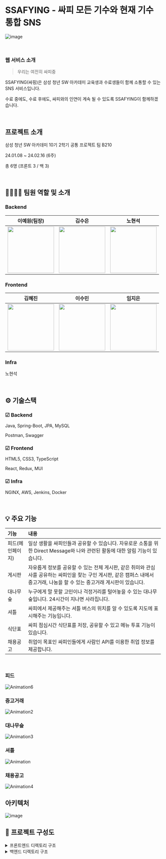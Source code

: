 # SSAFYING - 싸피 모든 기수와 현재 기수 통합 SNS

![image](/uploads/8387339f724d8da0e1f6e231754bb2dc/image.png)

<br />

### 웹 서비스 소개


> 우리는 여전히 싸피중
> 

SSAFYING(싸핑)은 삼성 청년 SW 아카데미 교육생과 수료생들이 함께 소통할 수 있는 SNS 서비스입니다. 

수료 중에도, 수료 후에도, 싸피와의 인연이 계속 될 수 있도록 SSAFYING이 함께하겠습니다.

<br />

## 프로젝트 소개

삼성 청년 SW 아카데미 10기 2학기 공통 프로젝트 팀 B210 

24.01.08 ~ 24.02.16 (6주)

총 6명 (프론트 3 / 백 3)

<br />

## 👨‍👩‍👧‍👦 팀원 역할 및 소개


### Backend

|이예원(팀장)|김수은|노현석|
|:-:|:-:|:-:|
|<img src="/uploads/e9adcadb9d1e58c8392bd135159b9d3e/71091FF3-C654-4C9E-AC3B-F7482B731884.jpg" width="150px" />|<img src="/uploads/0d9a8216aa4b1ad62fb703a32b35e95e/29F89686-CFDE-4CE6-A131-2EF407EA1DC6.jpg" width="150px" />|<img src="/uploads/682aa2a8705de19faa08c47d07234098/FDAC6E38-4CE8-48FE-AEB6-63E892F7D1FF-9625-000005567C07EEAE.jpg" width="150px" />|

### Frontend

|김혜진|이수민|임지은|
|:-:|:-:|:-:|
|<img src="/uploads/25672dfad4508c25b8f463a2079a429d/EABE8D55-A235-4B47-9D9D-724120841A90.jpg" width="150px" />|<img src="/uploads/ae86a7b9b165f2f43db0c902971fb188/0FF09694-B124-4E19-AA31-9DB4CD789304.jpg" width="150px" />|<img src="/uploads/afbc73618f2c69c2920c209a1ef2ad45/4B9B39BA-773C-4201-A7BF-D50618001DC6.jpg" width="150px" />|

### Infra

노현석

<br />

## ⚙ 기술스택


### ☑ Backend

Java, Spring-Boot, JPA, MySQL

Postman, Swagger

### ☑ Frontend

HTML5, CSS3, TypeScript

React, Redux, MUI

### ☑ Infra

NGINX, AWS, Jenkins, Docker

<br />

## 💡 주요 기능

| 기능                      | 내용                                                                                                                                |
| :------------------------ | :---------------------------------------------------------------------------------------------------------------------------------- |
| 피드(메인페이지)                   | 일상 생활을 싸피인들과 공유할 수 있습니다. 자유로운 소통을 위한 Direct Message와 나와 관련된 활동에 대한 알림 기능이 있습니다. |
| 게시판               | 자유롭게 정보를 공유할 수 있는 전체 게시판, 같은 취미와 관심사를 공유하는 싸피인을 찾는 구인 게시판, 같은 캠퍼스 내에서 중고거래, 나눔을 할 수 있는 중고거래 게시판이 있습니다.            |
| 대나무숲 | 누구에게 말 못할 고민이나 걱정거리를 털어놓을 수 있는 대나무 숲입니다. 24시간이 지나면 사라집니다.                  |
| 셔틀   | 싸피에서 제공해주는 셔틀 버스의 위치를 알 수 있도록 지도에 표시해주는 기능입니다.              |
| 식단표            | 싸피 점심시간 식단표를 저장, 공유할 수 있고 메뉴 투표 기능이 있습니다.                                           |
| 채용공고            | 취업이 목표인 싸피인들에게 사람인 API를 이용한 취업 정보를 제공합니다.
<br />

### 피드
![Animation6](/uploads/1de51493b8c76fb452d08dea191fe8f3/Animation6.gif)

### 중고거래
![Animation2](/uploads/b4daf7f56563e3484daafad5cc5ebd30/Animation2.gif)

### 대나무숲
![Animation3](/uploads/939af65cb5e0d05b3d6fb207345465f3/Animation3.gif)

### 셔틀
![Animation](/uploads/072a11244b03e9845867fb78814a4e0f/Animation.gif)

### 채용공고
![Animation4](/uploads/79da2c2e881ad294bcfd9efa0a2ed6a3/Animation4.gif)

## 아키텍처
![image](/uploads/fb2a899a29b42ef05ebe9a7322dfa549/image.png)

## 📂 프로젝트 구성도

<details>
  <summary>
  프론트엔드 디렉토리 구조
  </summary>

    📦public
    ┣ 📜favicon.ico
    ┣ 📜index.css
    ┣ 📜index.html
    ┣ 📜manifest.json
    ┗ 📜robots.txt
    📦src
    ┣ 📂apis
    ┃ ┣ 📂api
    ┃ ┃ ┣ 📂recruitment
    ┃ ┃ ┃ ┗ 📜saramin.ts
    ┃ ┃ ┣ 📂shuttle
    ┃ ┃ ┃ ┗ 📜tmap.ts
    ┃ ┃ ┣ 📜Alarm.ts
    ┃ ┃ ┣ 📜Auth.ts
    ┃ ┃ ┣ 📜Board.ts
    ┃ ┃ ┣ 📜Bus.ts
    ┃ ┃ ┣ 📜Chat.ts
    ┃ ┃ ┣ 📜Crew.ts
    ┃ ┃ ┣ 📜Feed.ts
    ┃ ┃ ┣ 📜Follow.ts
    ┃ ┃ ┣ 📜Forest.ts
    ┃ ┃ ┣ 📜Market.ts
    ┃ ┃ ┣ 📜Meal.ts
    ┃ ┃ ┣ 📜Profile.ts
    ┃ ┃ ┣ 📜Recommend.ts
    ┃ ┃ ┣ 📜Recruit.ts
    ┃ ┃ ┗ 📜User.ts
    ┃ ┣ 📂constants
    ┃ ┃ ┣ 📜api.ts
    ┃ ┃ ┣ 📜index.ts
    ┃ ┃ ┗ 📜token.ts
    ┃ ┣ 📂utils
    ┃ ┃ ┣ 📜axios.ts
    ┃ ┃ ┗ 📜saramin.ts
    ┃ ┗ 📜firebase.ts
    ┣ 📂assets
    ┃ ┗ 📂img
    ┃ ┃ ┣ 📂Btn
    ┃ ┃ ┣ 📂imgBtn
    ┃ ┃ ┣ 📂logoImg
    ┃ ┃ ┣ 📂MenuIcon
    ┃ ┃ ┣ 📂ProfileIcons
    ┃ ┃ ┣ 📂socialLoginIcons
    ┃ ┃ ┣ 📂TabBar
    ┃ ┃ ┣ 📂testImg
    ┃ ┃ ┣ 📂userIcons
    ┃ ┃ ┣ 📂userLoginIcons
    ┣ 📂components
    ┃ ┣ 📂All
    ┃ ┃ ┣ 📂Board
    ┃ ┃ ┃ ┣ 📂BoardCreate
    ┃ ┃ ┃ ┃ ┣ 📜CheckAnonymous.tsx
    ┃ ┃ ┃ ┃ ┣ 📜CreateContent.tsx
    ┃ ┃ ┃ ┃ ┣ 📜CreateTitle.tsx
    ┃ ┃ ┃ ┃ ┗ 📜SelectCategory.tsx
    ┃ ┃ ┃ ┣ 📂BoardList
    ┃ ┃ ┃ ┃ ┣ 📜BoardCardList.tsx
    ┃ ┃ ┃ ┃ ┣ 📜BoardCardListItem.tsx
    ┃ ┃ ┃ ┃ ┣ 📜BoardCommentItem.tsx
    ┃ ┃ ┃ ┃ ┣ 📜BoardCommentList.tsx
    ┃ ┃ ┃ ┃ ┣ 📜BoardCreateModal.tsx
    ┃ ┃ ┃ ┃ ┣ 📜BoardMoreModal.tsx
    ┃ ┃ ┃ ┃ ┣ 📜BoardRecommentItem.tsx
    ┃ ┃ ┃ ┃ ┣ 📜BoardRecommentList.tsx
    ┃ ┃ ┃ ┃ ┣ 📜BoardSortTab.tsx
    ┃ ┃ ┃ ┃ ┣ 📜BoardUpdateModal.tsx
    ┃ ┃ ┃ ┃ ┗ 📜SearchBarOnly.tsx
    ┃ ┃ ┃ ┣ 📂BoardMenu
    ┃ ┃ ┃ ┃ ┣ 📜MenuBar.tsx
    ┃ ┃ ┃ ┃ ┗ 📜MenuHeader.tsx
    ┃ ┃ ┃ ┗ 📜BoardBtn.tsx
    ┃ ┃ ┣ 📂Crew
    ┃ ┃ ┃ ┣ 📂CrewList
    ┃ ┃ ┃ ┃ ┣ 📜CrewCardList.tsx
    ┃ ┃ ┃ ┃ ┣ 📜CrewCardListItem.tsx
    ┃ ┃ ┃ ┃ ┣ 📜CrewCommentItem.tsx
    ┃ ┃ ┃ ┃ ┣ 📜CrewCommentList.tsx
    ┃ ┃ ┃ ┃ ┣ 📜CrewCreateModal.tsx
    ┃ ┃ ┃ ┃ ┣ 📜CrewMoreModal.tsx
    ┃ ┃ ┃ ┃ ┣ 📜CrewRecommentItem.tsx
    ┃ ┃ ┃ ┃ ┣ 📜CrewRecommentList.tsx
    ┃ ┃ ┃ ┃ ┣ 📜CrewSortTab.tsx
    ┃ ┃ ┃ ┃ ┗ 📜SearchBar.tsx
    ┃ ┃ ┃ ┗ 📜ToggleBtn.tsx
    ┃ ┃ ┗ 📂Recruitment
    ┃ ┃ ┃ ┣ 📜FlipCard.tsx
    ┃ ┃ ┃ ┣ 📜FlipCardList.tsx
    ┃ ┃ ┃ ┣ 📜RecruitmentSaramin.tsx
    ┃ ┃ ┃ ┗ 📜RecruitSortTab.tsx
    ┃ ┣ 📂BambooForest
    ┃ ┃ ┣ 📂comment
    ┃ ┃ ┃ ┣ 📜BambooComment.tsx
    ┃ ┃ ┃ ┣ 📜BambooCommentItem.tsx
    ┃ ┃ ┃ ┗ 📜BambooCommentList.tsx
    ┃ ┃ ┣ 📜BambooForestBack.tsx
    ┃ ┃ ┣ 📜BambooForestContent.tsx
    ┃ ┃ ┣ 📜BambooForestInfo.tsx
    ┃ ┃ ┣ 📜BambooForestList.tsx
    ┃ ┃ ┣ 📜BambooForestListItem.tsx
    ┃ ┃ ┣ 📜BambooMoreModal.tsx
    ┃ ┃ ┗ 📜BambooWriteModal.tsx
    ┃ ┣ 📂Common
    ┃ ┃ ┣ 📜BackBtn.tsx
    ┃ ┃ ┣ 📜BackBtnHeader.tsx
    ┃ ┃ ┣ 📜BottomNavBar.tsx
    ┃ ┃ ┣ 📜CenterHeader.tsx
    ┃ ┃ ┣ 📜ExitBtn.tsx
    ┃ ┃ ┣ 📜Footer.tsx
    ┃ ┃ ┣ 📜Modal.tsx
    ┃ ┃ ┣ 📜PlusBtn.tsx
    ┃ ┃ ┗ 📜SubmitBtn.tsx
    ┃ ┣ 📂DirectMessage
    ┃ ┃ ┣ 📜Chat.tsx
    ┃ ┃ ┣ 📜ChatHeaderProfile.tsx
    ┃ ┃ ┣ 📜ChattingRoomListItem.tsx
    ┃ ┃ ┣ 📜SpeechBubble.tsx
    ┃ ┃ ┗ 📜util.ts
    ┃ ┣ 📂Feed
    ┃ ┃ ┣ 📂Alarm
    ┃ ┃ ┃ ┣ 📜AlarmItem.tsx
    ┃ ┃ ┃ ┣ 📜AlarmItemList.tsx
    ┃ ┃ ┃ ┗ 📜Notification.tsx
    ┃ ┃ ┣ 📂Comment
    ┃ ┃ ┃ ┣ 📜CommentInput.tsx
    ┃ ┃ ┃ ┣ 📜CommentItem.tsx
    ┃ ┃ ┃ ┣ 📜CommentList.tsx
    ┃ ┃ ┃ ┣ 📜CommentModal.tsx
    ┃ ┃ ┃ ┣ 📜RecommentItem.tsx
    ┃ ┃ ┃ ┗ 📜RecommentList.tsx
    ┃ ┃ ┣ 📂FeedCreate
    ┃ ┃ ┃ ┣ 📜FeedContentInput.tsx
    ┃ ┃ ┃ ┣ 📜ImgCropper.tsx
    ┃ ┃ ┃ ┣ 📜ImgEdit.tsx
    ┃ ┃ ┃ ┣ 📜ImgUploader.tsx
    ┃ ┃ ┃ ┣ 📜SelectHashtag.tsx
    ┃ ┃ ┃ ┗ 📜TextArea.tsx
    ┃ ┃ ┣ 📂FeedDetail
    ┃ ┃ ┃ ┗ 📜FeedDetailContent.tsx
    ┃ ┃ ┣ 📂FeedMain
    ┃ ┃ ┃ ┣ 📜FeedContent.tsx
    ┃ ┃ ┃ ┣ 📜FeedHeader.tsx
    ┃ ┃ ┃ ┣ 📜FeedLikeCnt.tsx
    ┃ ┃ ┃ ┣ 📜FeedList.tsx
    ┃ ┃ ┃ ┣ 📜FeedListItem.tsx
    ┃ ┃ ┃ ┣ 📜FeedListItemBtn.tsx
    ┃ ┃ ┃ ┣ 📜FeedListItemImg.tsx
    ┃ ┃ ┃ ┗ 📜FeedListItemUser.tsx
    ┃ ┃ ┣ 📂Search
    ┃ ┃ ┃ ┣ 📜HashSearchItem.tsx
    ┃ ┃ ┃ ┣ 📜HashSearchList.tsx
    ┃ ┃ ┃ ┣ 📜SearchResult.tsx
    ┃ ┃ ┃ ┗ 📜UserItemList.tsx
    ┃ ┃ ┣ 📂UserRecommend
    ┃ ┃ ┃ ┣ 📜UserRecommendList.tsx
    ┃ ┃ ┃ ┗ 📜UserRecommendListItem.tsx
    ┃ ┃ ┗ 📂utils
    ┃ ┃ ┃ ┣ 📜FollowBtn.tsx
    ┃ ┃ ┃ ┣ 📜ImgBtn.tsx
    ┃ ┃ ┃ ┣ 📜RoundImg.tsx
    ┃ ┃ ┃ ┣ 📜SearchBar.tsx
    ┃ ┃ ┃ ┣ 📜SignupHashTag.tsx
    ┃ ┃ ┃ ┗ 📜UserItem.tsx
    ┃ ┣ 📂ImgHandle
    ┃ ┃ ┣ 📜DataToFile.ts
    ┃ ┃ ┗ 📜ImgCompress.tsx
    ┃ ┣ 📂Now
    ┃ ┃ ┣ 📂BoardMenu
    ┃ ┃ ┃ ┗ 📜MenuBar.tsx
    ┃ ┃ ┣ 📂BusRealTime
    ┃ ┃ ┣ 📂Market
    ┃ ┃ ┃ ┣ 📜AddPhoto.tsx
    ┃ ┃ ┃ ┣ 📜MarketCardList.tsx
    ┃ ┃ ┃ ┣ 📜MarketCardListItem.tsx
    ┃ ┃ ┃ ┣ 📜MarketCreateModal.tsx
    ┃ ┃ ┃ ┣ 📜MarketMoreModal.tsx
    ┃ ┃ ┃ ┣ 📜MarketPriceInput.tsx
    ┃ ┃ ┃ ┣ 📜MarketSortTab.tsx
    ┃ ┃ ┃ ┗ 📜ToggleBtn.tsx
    ┃ ┃ ┗ 📂MealPlanner
    ┃ ┃ ┃ ┣ 📜BarChart.tsx
    ┃ ┃ ┃ ┣ 📜ImgToText.tsx
    ┃ ┃ ┃ ┣ 📜MealPlan.tsx
    ┃ ┃ ┃ ┣ 📜MealPlannerComp.tsx
    ┃ ┃ ┃ ┣ 📜NoMealPlannerComp.tsx
    ┃ ┃ ┃ ┣ 📜SelectCampus.tsx
    ┃ ┃ ┃ ┗ 📜TodayDate.tsx
    ┃ ┣ 📂Profile
    ┃ ┃ ┣ 📂Follow
    ┃ ┃ ┃ ┣ 📜FollowProfileList.tsx
    ┃ ┃ ┃ ┗ 📜FollowProfileListItem.tsx
    ┃ ┃ ┣ 📂MyContents
    ┃ ┃ ┃ ┣ 📜ContentFeedSection.tsx
    ┃ ┃ ┃ ┣ 📜ContentPortfolioSection.tsx
    ┃ ┃ ┃ ┣ 📜ContentSavedSection.tsx
    ┃ ┃ ┃ ┣ 📜ContentTabBar.tsx
    ┃ ┃ ┃ ┗ 📜MyContentsContainer.tsx
    ┃ ┃ ┣ 📂ProfileMain
    ┃ ┃ ┃ ┣ 📜FollowButton.tsx
    ┃ ┃ ┃ ┣ 📜ProfileContainer.tsx
    ┃ ┃ ┃ ┣ 📜ProfileHeader.tsx
    ┃ ┃ ┃ ┣ 📜ProfileImageContainer.tsx
    ┃ ┃ ┃ ┣ 📜ProfileIntroduction.tsx
    ┃ ┃ ┃ ┣ 📜ProfileLinkList.tsx
    ┃ ┃ ┃ ┣ 📜ProfileSection.tsx
    ┃ ┃ ┃ ┗ 📜ProfileSetting.tsx
    ┃ ┃ ┗ 📂Saved
    ┃ ┃ ┃ ┣ 📜SavedBoardList.tsx
    ┃ ┃ ┃ ┣ 📜SavedFeedList.tsx
    ┃ ┃ ┃ ┗ 📜SavedRecruitmentList.tsx
    ┃ ┗ 📂User
    ┃ ┃ ┣ 📂Login
    ┃ ┃ ┃ ┣ 📜Forgotpw.tsx
    ┃ ┃ ┃ ┣ 📜LoginBtn.tsx
    ┃ ┃ ┃ ┣ 📜LoginForm.tsx
    ┃ ┃ ┃ ┣ 📜LoginHeader.tsx
    ┃ ┃ ┃ ┗ 📜SignupBtn.tsx
    ┃ ┃ ┣ 📂Signup
    ┃ ┃ ┃ ┣ 📜LifeBtn.tsx
    ┃ ┃ ┃ ┣ 📜NickNameData.json
    ┃ ┃ ┃ ┣ 📜ProgressBar.tsx
    ┃ ┃ ┃ ┣ 📜RandomNicknameGenerator.tsx
    ┃ ┃ ┃ ┣ 📜SelectTagForm.tsx
    ┃ ┃ ┃ ┣ 📜SignupForm.tsx
    ┃ ┃ ┃ ┗ 📜WorkBtn.tsx
    ┃ ┃ ┣ 📂UserInfo
    ┃ ┃ ┃ ┣ 📜ImageCropper.tsx
    ┃ ┃ ┃ ┣ 📜ProfileImage.tsx
    ┃ ┃ ┃ ┣ 📜UserInformation.tsx
    ┃ ┃ ┃ ┗ 📜UserProfile.tsx
    ┃ ┃ ┣ 📂UserUpdate
    ┃ ┃ ┃ ┣ 📜UserUpdateForm.tsx
    ┃ ┃ ┃ ┗ 📜UserUpdateHeader.tsx
    ┃ ┃ ┣ 📜SsafyAuth.tsx
    ┃ ┃ ┗ 📜UserLeave.tsx
    ┣ 📂firebase
    ┃ ┗ 📜UploadImage.tsx
    ┣ 📂pages
    ┃ ┣ 📂All
    ┃ ┃ ┣ 📂Board
    ┃ ┃ ┃ ┗ 📜BoardList.tsx
    ┃ ┃ ┣ 📂Crew
    ┃ ┃ ┃ ┗ 📜CrewList.tsx
    ┃ ┃ ┣ 📂Recruitment
    ┃ ┃ ┃ ┗ 📜RecruitementList.tsx
    ┃ ┃ ┗ 📜AllMenu.tsx
    ┃ ┣ 📂BambooForest
    ┃ ┃ ┗ 📜BambooForest.tsx
    ┃ ┣ 📂DirectMessage
    ┃ ┃ ┣ 📜DirectMessageChats.tsx
    ┃ ┃ ┣ 📜DirectMessageChattingRoom.tsx
    ┃ ┃ ┗ 📜DirectMessageCreate.tsx
    ┃ ┣ 📂Feed
    ┃ ┃ ┣ 📜AlarmDetail.tsx
    ┃ ┃ ┣ 📜FeedCreate.tsx
    ┃ ┃ ┣ 📜FeedDetail.tsx
    ┃ ┃ ┣ 📜FeedMain.tsx
    ┃ ┃ ┣ 📜FeedSearch.tsx
    ┃ ┃ ┗ 📜FeedUpdate.tsx
    ┃ ┣ 📂Now
    ┃ ┃ ┣ 📂BusRealTime
    ┃ ┃ ┃ ┣ 📜BusRealTimeMap.tsx
    ┃ ┃ ┃ ┣ 📜BusRealTimeSelect.tsx
    ┃ ┃ ┃ ┗ 📜Tmap.tsx
    ┃ ┃ ┣ 📂Market
    ┃ ┃ ┃ ┗ 📜MarketList.tsx
    ┃ ┃ ┣ 📂MealPlanner
    ┃ ┃ ┃ ┣ 📜MealPlannerCreate.tsx
    ┃ ┃ ┃ ┣ 📜MealPlannerView.tsx
    ┃ ┃ ┃ ┗ 📜SelectCampusMeal.tsx
    ┃ ┃ ┗ 📜NowMenu.tsx
    ┃ ┣ 📂Profile
    ┃ ┃ ┣ 📜FollowerList.tsx
    ┃ ┃ ┣ 📜FollowingList.tsx
    ┃ ┃ ┗ 📜ProfileMain.tsx
    ┃ ┗ 📂User
    ┃ ┃ ┣ 📜UserAuth.tsx
    ┃ ┃ ┣ 📜UserDetail.tsx
    ┃ ┃ ┣ 📜UserLeave.tsx
    ┃ ┃ ┣ 📜UserLogin.tsx
    ┃ ┃ ┣ 📜UserSelectTag.tsx
    ┃ ┃ ┣ 📜UserSignup.tsx
    ┃ ┃ ┗ 📜UserUpdate.tsx
    ┣ 📂store
    ┃ ┣ 📂reducers
    ┃ ┃ ┗ 📜user.ts
    ┃ ┣ 📜hooks.ts
    ┃ ┣ 📜rootReducer.ts
    ┃ ┗ 📜slice.ts
    ┣ 📜App.tsx
    ┣ 📜index.tsx
    ┣ 📜react-app-env.d.ts
    ┗ 📜store.ts
 </details>

<details>
  <summary>
  백엔드 디렉토리 구조
  </summary>

    📦src
    ┣ 📂main
    ┃ ┣ 📂generated
    ┃ ┣ 📂java
    ┃ ┃ ┗ 📂com
    ┃ ┃ ┃ ┗ 📂ssafying
    ┃ ┃ ┃ ┃ ┣ 📂domain
    ┃ ┃ ┃ ┃ ┃ ┣ 📂alert
    ┃ ┃ ┃ ┃ ┃ ┃ ┣ 📂controller
    ┃ ┃ ┃ ┃ ┃ ┃ ┃ ┗ 📜NotificationController.java
    ┃ ┃ ┃ ┃ ┃ ┃ ┣ 📂dto
    ┃ ┃ ┃ ┃ ┃ ┃ ┃ ┗ 📂response
    ┃ ┃ ┃ ┃ ┃ ┃ ┃ ┃ ┣ 📜FindListNotificationResponse.java
    ┃ ┃ ┃ ┃ ┃ ┃ ┃ ┃ ┗ 📜SseResponse.java
    ┃ ┃ ┃ ┃ ┃ ┃ ┣ 📂entity
    ┃ ┃ ┃ ┃ ┃ ┃ ┃ ┣ 📜Notification.java
    ┃ ┃ ┃ ┃ ┃ ┃ ┃ ┗ 📜NotificationTypeStatus.java
    ┃ ┃ ┃ ┃ ┃ ┃ ┣ 📂repository
    ┃ ┃ ┃ ┃ ┃ ┃ ┃ ┣ 📜EmitterRepository.java
    ┃ ┃ ┃ ┃ ┃ ┃ ┃ ┗ 📜NotificationRepository.java
    ┃ ┃ ┃ ┃ ┃ ┃ ┗ 📂service
    ┃ ┃ ┃ ┃ ┃ ┃ ┃ ┗ 📜NotificationService.java
    ┃ ┃ ┃ ┃ ┃ ┣ 📂bamboo
    ┃ ┃ ┃ ┃ ┃ ┃ ┣ 📂controller
    ┃ ┃ ┃ ┃ ┃ ┃ ┃ ┗ 📜BambooController.java
    ┃ ┃ ┃ ┃ ┃ ┃ ┣ 📂dto
    ┃ ┃ ┃ ┃ ┃ ┃ ┃ ┣ 📂request
    ┃ ┃ ┃ ┃ ┃ ┃ ┃ ┃ ┣ 📜AddBambooCommentRequest.java
    ┃ ┃ ┃ ┃ ┃ ┃ ┃ ┃ ┗ 📜AddBambooRequest.java
    ┃ ┃ ┃ ┃ ┃ ┃ ┃ ┣ 📂response
    ┃ ┃ ┃ ┃ ┃ ┃ ┃ ┃ ┣ 📜BambooCommentResponse.java
    ┃ ┃ ┃ ┃ ┃ ┃ ┃ ┃ ┣ 📜FindDetailBambooResponse.java
    ┃ ┃ ┃ ┃ ┃ ┃ ┃ ┃ ┗ 📜FindListBambooResponse.java
    ┃ ┃ ┃ ┃ ┃ ┃ ┃ ┗ 📜testDTO.java
    ┃ ┃ ┃ ┃ ┃ ┃ ┣ 📂entity
    ┃ ┃ ┃ ┃ ┃ ┃ ┃ ┣ 📜Bamboo.java
    ┃ ┃ ┃ ┃ ┃ ┃ ┃ ┗ 📜BambooComment.java
    ┃ ┃ ┃ ┃ ┃ ┃ ┣ 📂repository
    ┃ ┃ ┃ ┃ ┃ ┃ ┃ ┗ 📂jdbc
    ┃ ┃ ┃ ┃ ┃ ┃ ┃ ┃ ┣ 📜BambooCommentRepository.java
    ┃ ┃ ┃ ┃ ┃ ┃ ┃ ┃ ┗ 📜BambooRepository.java
    ┃ ┃ ┃ ┃ ┃ ┃ ┗ 📂service
    ┃ ┃ ┃ ┃ ┃ ┃ ┃ ┗ 📜BambooService.java
    ┃ ┃ ┃ ┃ ┃ ┣ 📂board
    ┃ ┃ ┃ ┃ ┃ ┃ ┣ 📂controller
    ┃ ┃ ┃ ┃ ┃ ┃ ┃ ┗ 📜BoardController.java
    ┃ ┃ ┃ ┃ ┃ ┃ ┣ 📂dto
    ┃ ┃ ┃ ┃ ┃ ┃ ┃ ┣ 📂request
    ┃ ┃ ┃ ┃ ┃ ┃ ┃ ┃ ┣ 📜AddBoardCommentRequest.java
    ┃ ┃ ┃ ┃ ┃ ┃ ┃ ┃ ┣ 📜AddBoardRequest.java
    ┃ ┃ ┃ ┃ ┃ ┃ ┃ ┃ ┣ 📜DetailBoardResponse.java
    ┃ ┃ ┃ ┃ ┃ ┃ ┃ ┃ ┣ 📜FeedScrapExistRequest.java
    ┃ ┃ ┃ ┃ ┃ ┃ ┃ ┃ ┣ 📜ModifyBoardCommentRequest.java
    ┃ ┃ ┃ ┃ ┃ ┃ ┃ ┃ ┣ 📜ModifyBoardRequest.java
    ┃ ┃ ┃ ┃ ┃ ┃ ┃ ┃ ┣ 📜RemoveBoardCommentRequest.java
    ┃ ┃ ┃ ┃ ┃ ┃ ┃ ┃ ┗ 📜ScrapBoardRequest.java
    ┃ ┃ ┃ ┃ ┃ ┃ ┃ ┣ 📂response
    ┃ ┃ ┃ ┃ ┃ ┃ ┃ ┃ ┣ 📜FindDetailBoardResponse.java
    ┃ ┃ ┃ ┃ ┃ ┃ ┃ ┃ ┗ 📜FindListBoardResponse.java
    ┃ ┃ ┃ ┃ ┃ ┃ ┃ ┣ 📜ChildCommentDTO.java
    ┃ ┃ ┃ ┃ ┃ ┃ ┃ ┗ 📜ParentCommentDTO.java
    ┃ ┃ ┃ ┃ ┃ ┃ ┣ 📂entity
    ┃ ┃ ┃ ┃ ┃ ┃ ┃ ┣ 📜Board.java
    ┃ ┃ ┃ ┃ ┃ ┃ ┃ ┣ 📜BoardComment.java
    ┃ ┃ ┃ ┃ ┃ ┃ ┃ ┣ 📜BoardScrap.java
    ┃ ┃ ┃ ┃ ┃ ┃ ┃ ┗ 📜CategoryStatus.java
    ┃ ┃ ┃ ┃ ┃ ┃ ┣ 📂repository
    ┃ ┃ ┃ ┃ ┃ ┃ ┃ ┗ 📂jdbc
    ┃ ┃ ┃ ┃ ┃ ┃ ┃ ┃ ┣ 📜BoardCommentRepository.java
    ┃ ┃ ┃ ┃ ┃ ┃ ┃ ┃ ┣ 📜BoardRepository.java
    ┃ ┃ ┃ ┃ ┃ ┃ ┃ ┃ ┗ 📜BoardScarpRepository.java
    ┃ ┃ ┃ ┃ ┃ ┃ ┗ 📂service
    ┃ ┃ ┃ ┃ ┃ ┃ ┃ ┣ 📂command
    ┃ ┃ ┃ ┃ ┃ ┃ ┃ ┃ ┗ 📜AddBoardCommentCommand.java
    ┃ ┃ ┃ ┃ ┃ ┃ ┃ ┗ 📜BoardService.java
    ┃ ┃ ┃ ┃ ┃ ┣ 📂chat
    ┃ ┃ ┃ ┃ ┃ ┃ ┣ 📂controller
    ┃ ┃ ┃ ┃ ┃ ┃ ┃ ┗ 📜ChatController.java
    ┃ ┃ ┃ ┃ ┃ ┃ ┣ 📂dto
    ┃ ┃ ┃ ┃ ┃ ┃ ┃ ┣ 📂request
    ┃ ┃ ┃ ┃ ┃ ┃ ┃ ┃ ┗ 📜ChatRoomExitRequest.java
    ┃ ┃ ┃ ┃ ┃ ┃ ┃ ┣ 📜ChatMessageDto.java
    ┃ ┃ ┃ ┃ ┃ ┃ ┃ ┣ 📜ChatRoomDto.java
    ┃ ┃ ┃ ┃ ┃ ┃ ┃ ┣ 📜ChatRoomUserDto.java
    ┃ ┃ ┃ ┃ ┃ ┃ ┃ ┣ 📜ChattingRequest.java
    ┃ ┃ ┃ ┃ ┃ ┃ ┃ ┗ 📜InviteChatRoomRequest.java
    ┃ ┃ ┃ ┃ ┃ ┃ ┣ 📂entity
    ┃ ┃ ┃ ┃ ┃ ┃ ┃ ┣ 📜ChatMessage.java
    ┃ ┃ ┃ ┃ ┃ ┃ ┃ ┣ 📜ChatRoom.java
    ┃ ┃ ┃ ┃ ┃ ┃ ┃ ┣ 📜ChatRoomUser.java
    ┃ ┃ ┃ ┃ ┃ ┃ ┃ ┣ 📜MessageUnreadUser.java
    ┃ ┃ ┃ ┃ ┃ ┃ ┃ ┗ 📜RoomType.java
    ┃ ┃ ┃ ┃ ┃ ┃ ┣ 📂exception
    ┃ ┃ ┃ ┃ ┃ ┃ ┃ ┗ 📜InsufficientUsersException.java
    ┃ ┃ ┃ ┃ ┃ ┃ ┣ 📂repository
    ┃ ┃ ┃ ┃ ┃ ┃ ┃ ┣ 📜ChatMessageRepository.java
    ┃ ┃ ┃ ┃ ┃ ┃ ┃ ┣ 📜ChatRoomRepository.java
    ┃ ┃ ┃ ┃ ┃ ┃ ┃ ┗ 📜ChatRoomUserRepository.java
    ┃ ┃ ┃ ┃ ┃ ┃ ┗ 📂service
    ┃ ┃ ┃ ┃ ┃ ┃ ┃ ┗ 📜ChatService.java
    ┃ ┃ ┃ ┃ ┃ ┣ 📂crew
    ┃ ┃ ┃ ┃ ┃ ┃ ┣ 📂controller
    ┃ ┃ ┃ ┃ ┃ ┃ ┃ ┗ 📜CrewController.java
    ┃ ┃ ┃ ┃ ┃ ┃ ┣ 📂dto
    ┃ ┃ ┃ ┃ ┃ ┃ ┃ ┣ 📂request
    ┃ ┃ ┃ ┃ ┃ ┃ ┃ ┃ ┣ 📜AddCrewCommentRequest.java
    ┃ ┃ ┃ ┃ ┃ ┃ ┃ ┃ ┣ 📜AddCrewRequest.java
    ┃ ┃ ┃ ┃ ┃ ┃ ┃ ┃ ┗ 📜ModifyCrewRequest.java
    ┃ ┃ ┃ ┃ ┃ ┃ ┃ ┣ 📂response
    ┃ ┃ ┃ ┃ ┃ ┃ ┃ ┃ ┣ 📜AddCrewResponse.java
    ┃ ┃ ┃ ┃ ┃ ┃ ┃ ┃ ┣ 📜CrewDetailResponse.java
    ┃ ┃ ┃ ┃ ┃ ┃ ┃ ┃ ┗ 📜CrewListResponse.java
    ┃ ┃ ┃ ┃ ┃ ┃ ┃ ┗ 📂specification
    ┃ ┃ ┃ ┃ ┃ ┃ ┃ ┃ ┗ 📜CrewSpecification.java
    ┃ ┃ ┃ ┃ ┃ ┃ ┣ 📂entity
    ┃ ┃ ┃ ┃ ┃ ┃ ┃ ┣ 📜Category.java
    ┃ ┃ ┃ ┃ ┃ ┃ ┃ ┣ 📜Crew.java
    ┃ ┃ ┃ ┃ ┃ ┃ ┃ ┣ 📜CrewComment.java
    ┃ ┃ ┃ ┃ ┃ ┃ ┃ ┗ 📜Region.java
    ┃ ┃ ┃ ┃ ┃ ┃ ┣ 📂exception
    ┃ ┃ ┃ ┃ ┃ ┃ ┃ ┗ 📜ExceptionAdvisor.java
    ┃ ┃ ┃ ┃ ┃ ┃ ┣ 📂repository
    ┃ ┃ ┃ ┃ ┃ ┃ ┃ ┗ 📂jdbc
    ┃ ┃ ┃ ┃ ┃ ┃ ┃ ┃ ┣ 📜CrewCommentsRepository.java
    ┃ ┃ ┃ ┃ ┃ ┃ ┃ ┃ ┗ 📜CrewRepository.java
    ┃ ┃ ┃ ┃ ┃ ┃ ┗ 📂service
    ┃ ┃ ┃ ┃ ┃ ┃ ┃ ┗ 📜CrewService.java
    ┃ ┃ ┃ ┃ ┃ ┣ 📂feed
    ┃ ┃ ┃ ┃ ┃ ┃ ┣ 📂controller
    ┃ ┃ ┃ ┃ ┃ ┃ ┃ ┗ 📜FeedController.java
    ┃ ┃ ┃ ┃ ┃ ┃ ┣ 📂dto
    ┃ ┃ ┃ ┃ ┃ ┃ ┃ ┣ 📂request
    ┃ ┃ ┃ ┃ ┃ ┃ ┃ ┃ ┣ 📜AddCommentRequest.java
    ┃ ┃ ┃ ┃ ┃ ┃ ┃ ┃ ┣ 📜AddFeedRequest.java
    ┃ ┃ ┃ ┃ ┃ ┃ ┃ ┃ ┣ 📜ModifyFeedRequest.java
    ┃ ┃ ┃ ┃ ┃ ┃ ┃ ┃ ┣ 📜SaveFeedCommentLikeRequest.java
    ┃ ┃ ┃ ┃ ┃ ┃ ┃ ┃ ┣ 📜SaveFeedScrapRequest.java
    ┃ ┃ ┃ ┃ ┃ ┃ ┃ ┃ ┗ 📜SaveLikeFeedRequest.java
    ┃ ┃ ┃ ┃ ┃ ┃ ┃ ┣ 📂response
    ┃ ┃ ┃ ┃ ┃ ┃ ┃ ┃ ┣ 📜DetailFeedResponse.java
    ┃ ┃ ┃ ┃ ┃ ┃ ┃ ┃ ┣ 📜GetFeedLikesResponse.java
    ┃ ┃ ┃ ┃ ┃ ┃ ┃ ┃ ┗ 📜GetFeedResponse.java
    ┃ ┃ ┃ ┃ ┃ ┃ ┃ ┣ 📜FeedDto.java
    ┃ ┃ ┃ ┃ ┃ ┃ ┃ ┣ 📜FeedHashtagDto.java
    ┃ ┃ ┃ ┃ ┃ ┃ ┃ ┣ 📜FeedImageDto.java
    ┃ ┃ ┃ ┃ ┃ ┃ ┃ ┗ 📜FeedSpecification.java
    ┃ ┃ ┃ ┃ ┃ ┃ ┣ 📂entity
    ┃ ┃ ┃ ┃ ┃ ┃ ┃ ┣ 📜Feed.java
    ┃ ┃ ┃ ┃ ┃ ┃ ┃ ┣ 📜FeedComment.java
    ┃ ┃ ┃ ┃ ┃ ┃ ┃ ┣ 📜FeedCommentLike.java
    ┃ ┃ ┃ ┃ ┃ ┃ ┃ ┣ 📜FeedHashtag.java
    ┃ ┃ ┃ ┃ ┃ ┃ ┃ ┣ 📜FeedImage.java
    ┃ ┃ ┃ ┃ ┃ ┃ ┃ ┣ 📜FeedLike.java
    ┃ ┃ ┃ ┃ ┃ ┃ ┃ ┗ 📜FeedScrap.java
    ┃ ┃ ┃ ┃ ┃ ┃ ┣ 📂repository
    ┃ ┃ ┃ ┃ ┃ ┃ ┃ ┣ 📜FeedCommentLikeRepository.java
    ┃ ┃ ┃ ┃ ┃ ┃ ┃ ┣ 📜FeedCommentRepository.java
    ┃ ┃ ┃ ┃ ┃ ┃ ┃ ┣ 📜FeedHashtagRepository.java
    ┃ ┃ ┃ ┃ ┃ ┃ ┃ ┣ 📜FeedImageRepository.java
    ┃ ┃ ┃ ┃ ┃ ┃ ┃ ┣ 📜FeedLikeRepository.java
    ┃ ┃ ┃ ┃ ┃ ┃ ┃ ┣ 📜FeedRepository.java
    ┃ ┃ ┃ ┃ ┃ ┃ ┃ ┣ 📜FeedScrapRepository.java
    ┃ ┃ ┃ ┃ ┃ ┃ ┃ ┗ 📜HashtagRepository.java
    ┃ ┃ ┃ ┃ ┃ ┃ ┗ 📂service
    ┃ ┃ ┃ ┃ ┃ ┃ ┃ ┗ 📜FeedService.java
    ┃ ┃ ┃ ┃ ┃ ┣ 📂follow
    ┃ ┃ ┃ ┃ ┃ ┃ ┣ 📂controller
    ┃ ┃ ┃ ┃ ┃ ┃ ┃ ┗ 📜FollowController.java
    ┃ ┃ ┃ ┃ ┃ ┃ ┣ 📂dto
    ┃ ┃ ┃ ┃ ┃ ┃ ┃ ┣ 📂request
    ┃ ┃ ┃ ┃ ┃ ┃ ┃ ┃ ┣ 📜AddFollowRequest.java
    ┃ ┃ ┃ ┃ ┃ ┃ ┃ ┃ ┣ 📜FindByNicknameRequest.java
    ┃ ┃ ┃ ┃ ┃ ┃ ┃ ┃ ┗ 📜UnFollowRequest.java
    ┃ ┃ ┃ ┃ ┃ ┃ ┃ ┗ 📂response
    ┃ ┃ ┃ ┃ ┃ ┃ ┃ ┃ ┣ 📜FindFollowerListResponse.java
    ┃ ┃ ┃ ┃ ┃ ┃ ┃ ┃ ┣ 📜FindFollowingListResponse.java
    ┃ ┃ ┃ ┃ ┃ ┃ ┃ ┃ ┣ 📜FindRecommendResponse.java
    ┃ ┃ ┃ ┃ ┃ ┃ ┃ ┃ ┗ 📜FollowResponse.java
    ┃ ┃ ┃ ┃ ┃ ┃ ┣ 📂entity
    ┃ ┃ ┃ ┃ ┃ ┃ ┃ ┗ 📜Follow.java
    ┃ ┃ ┃ ┃ ┃ ┃ ┣ 📂repository
    ┃ ┃ ┃ ┃ ┃ ┃ ┃ ┗ 📂jdbc
    ┃ ┃ ┃ ┃ ┃ ┃ ┃ ┃ ┗ 📜FollowRepository.java
    ┃ ┃ ┃ ┃ ┃ ┃ ┗ 📂service
    ┃ ┃ ┃ ┃ ┃ ┃ ┃ ┗ 📜FollowService.java
    ┃ ┃ ┃ ┃ ┃ ┣ 📂market
    ┃ ┃ ┃ ┃ ┃ ┃ ┣ 📂controller
    ┃ ┃ ┃ ┃ ┃ ┃ ┃ ┗ 📜MarketController.java
    ┃ ┃ ┃ ┃ ┃ ┃ ┣ 📂dto
    ┃ ┃ ┃ ┃ ┃ ┃ ┃ ┣ 📂request
    ┃ ┃ ┃ ┃ ┃ ┃ ┃ ┃ ┣ 📜AddMarketRequest.java
    ┃ ┃ ┃ ┃ ┃ ┃ ┃ ┃ ┗ 📜ModifyMarketRequest.java
    ┃ ┃ ┃ ┃ ┃ ┃ ┃ ┗ 📂response
    ┃ ┃ ┃ ┃ ┃ ┃ ┃ ┃ ┣ 📜MarketDetailResponse.java
    ┃ ┃ ┃ ┃ ┃ ┃ ┃ ┃ ┗ 📜MarketListResponse.java
    ┃ ┃ ┃ ┃ ┃ ┃ ┣ 📂entity
    ┃ ┃ ┃ ┃ ┃ ┃ ┃ ┣ 📜Market.java
    ┃ ┃ ┃ ┃ ┃ ┃ ┃ ┣ 📜MarketImage.java
    ┃ ┃ ┃ ┃ ┃ ┃ ┃ ┗ 📜MarketWay.java
    ┃ ┃ ┃ ┃ ┃ ┃ ┣ 📂repository
    ┃ ┃ ┃ ┃ ┃ ┃ ┃ ┗ 📂jdbc
    ┃ ┃ ┃ ┃ ┃ ┃ ┃ ┃ ┣ 📜MarketImageRepository.java
    ┃ ┃ ┃ ┃ ┃ ┃ ┃ ┃ ┗ 📜MarketRepository.java
    ┃ ┃ ┃ ┃ ┃ ┃ ┗ 📂service
    ┃ ┃ ┃ ┃ ┃ ┃ ┃ ┗ 📜MarketService.java
    ┃ ┃ ┃ ┃ ┃ ┣ 📂meal
    ┃ ┃ ┃ ┃ ┃ ┃ ┣ 📂controller
    ┃ ┃ ┃ ┃ ┃ ┃ ┃ ┗ 📜MealController.java
    ┃ ┃ ┃ ┃ ┃ ┃ ┣ 📂dto
    ┃ ┃ ┃ ┃ ┃ ┃ ┃ ┣ 📂request
    ┃ ┃ ┃ ┃ ┃ ┃ ┃ ┃ ┣ 📜AddMealRequest.java
    ┃ ┃ ┃ ┃ ┃ ┃ ┃ ┃ ┣ 📜ModifyMealRequest.java
    ┃ ┃ ┃ ┃ ┃ ┃ ┃ ┃ ┗ 📜VoteMealRequest.java
    ┃ ┃ ┃ ┃ ┃ ┃ ┃ ┗ 📂response
    ┃ ┃ ┃ ┃ ┃ ┃ ┃ ┃ ┗ 📜FindMealPlannerResponse.java
    ┃ ┃ ┃ ┃ ┃ ┃ ┣ 📂entity
    ┃ ┃ ┃ ┃ ┃ ┃ ┃ ┣ 📜MealPlanner.java
    ┃ ┃ ┃ ┃ ┃ ┃ ┃ ┗ 📜MealVote.java
    ┃ ┃ ┃ ┃ ┃ ┃ ┣ 📂repository
    ┃ ┃ ┃ ┃ ┃ ┃ ┃ ┗ 📂jdbc
    ┃ ┃ ┃ ┃ ┃ ┃ ┃ ┃ ┣ 📜MealRepository.java
    ┃ ┃ ┃ ┃ ┃ ┃ ┃ ┃ ┗ 📜MealVoteRepository.java
    ┃ ┃ ┃ ┃ ┃ ┃ ┗ 📂service
    ┃ ┃ ┃ ┃ ┃ ┃ ┃ ┗ 📜MealService.java
    ┃ ┃ ┃ ┃ ┃ ┣ 📂mypage
    ┃ ┃ ┃ ┃ ┃ ┃ ┣ 📂controller
    ┃ ┃ ┃ ┃ ┃ ┃ ┃ ┗ 📜MypageController.java
    ┃ ┃ ┃ ┃ ┃ ┃ ┣ 📂dto
    ┃ ┃ ┃ ┃ ┃ ┃ ┃ ┣ 📂request
    ┃ ┃ ┃ ┃ ┃ ┃ ┃ ┃ ┣ 📜ModifyReadmeRequest.java
    ┃ ┃ ┃ ┃ ┃ ┃ ┃ ┃ ┣ 📜PortfolioModifyRequest.java
    ┃ ┃ ┃ ┃ ┃ ┃ ┃ ┃ ┗ 📜SavePortfolioRequest.java
    ┃ ┃ ┃ ┃ ┃ ┃ ┃ ┣ 📂response
    ┃ ┃ ┃ ┃ ┃ ┃ ┃ ┃ ┣ 📜FindAuthoredFeedsResponse.java
    ┃ ┃ ┃ ┃ ┃ ┃ ┃ ┃ ┣ 📜FindListUsedHashtagResponse.java
    ┃ ┃ ┃ ┃ ┃ ┃ ┃ ┃ ┣ 📜FindMypageResponse.java
    ┃ ┃ ┃ ┃ ┃ ┃ ┃ ┃ ┗ 📜FindReadmeResponse.java
    ┃ ┃ ┃ ┃ ┃ ┃ ┃ ┗ 📜PortfolioDto.java
    ┃ ┃ ┃ ┃ ┃ ┃ ┣ 📂entity
    ┃ ┃ ┃ ┃ ┃ ┃ ┃ ┣ 📜Portfolio.java
    ┃ ┃ ┃ ┃ ┃ ┃ ┃ ┗ 📜PortfolioType.java
    ┃ ┃ ┃ ┃ ┃ ┃ ┣ 📂repository
    ┃ ┃ ┃ ┃ ┃ ┃ ┃ ┗ 📜PortfolioRepository.java
    ┃ ┃ ┃ ┃ ┃ ┃ ┗ 📂service
    ┃ ┃ ┃ ┃ ┃ ┃ ┃ ┗ 📜MypageService.java
    ┃ ┃ ┃ ┃ ┃ ┣ 📂recruitment
    ┃ ┃ ┃ ┃ ┃ ┃ ┣ 📂controller
    ┃ ┃ ┃ ┃ ┃ ┃ ┃ ┗ 📜RecruitmentController.java
    ┃ ┃ ┃ ┃ ┃ ┃ ┣ 📂dto
    ┃ ┃ ┃ ┃ ┃ ┃ ┃ ┣ 📂request
    ┃ ┃ ┃ ┃ ┃ ┃ ┃ ┃ ┣ 📜CreatePortfolioRequest.java
    ┃ ┃ ┃ ┃ ┃ ┃ ┃ ┃ ┣ 📜DeletePortfolioRequest.java
    ┃ ┃ ┃ ┃ ┃ ┃ ┃ ┃ ┣ 📜SaveRecruitmentScrapRequest.java
    ┃ ┃ ┃ ┃ ┃ ┃ ┃ ┃ ┗ 📜UpdatePortfolioRequest.java
    ┃ ┃ ┃ ┃ ┃ ┃ ┃ ┗ 📂response
    ┃ ┃ ┃ ┃ ┃ ┃ ┃ ┃ ┗ 📜SaraminResponse.java
    ┃ ┃ ┃ ┃ ┃ ┃ ┣ 📂entity
    ┃ ┃ ┃ ┃ ┃ ┃ ┃ ┗ 📜RecruitmentScrap.java
    ┃ ┃ ┃ ┃ ┃ ┃ ┣ 📂repository
    ┃ ┃ ┃ ┃ ┃ ┃ ┃ ┗ 📜RecruitmentScrapRepository.java
    ┃ ┃ ┃ ┃ ┃ ┃ ┗ 📂service
    ┃ ┃ ┃ ┃ ┃ ┃ ┃ ┗ 📜RecruitmentService.java
    ┃ ┃ ┃ ┃ ┃ ┣ 📂shuttle
    ┃ ┃ ┃ ┃ ┃ ┃ ┣ 📂controller
    ┃ ┃ ┃ ┃ ┃ ┃ ┃ ┗ 📜ShuttleController.java
    ┃ ┃ ┃ ┃ ┃ ┃ ┣ 📂dto
    ┃ ┃ ┃ ┃ ┃ ┃ ┃ ┣ 📂request
    ┃ ┃ ┃ ┃ ┃ ┃ ┃ ┃ ┣ 📜AddBusStopRequest.java
    ┃ ┃ ┃ ┃ ┃ ┃ ┃ ┃ ┣ 📜BusStopListRequest.java
    ┃ ┃ ┃ ┃ ┃ ┃ ┃ ┃ ┗ 📜UserLocationRequest.java
    ┃ ┃ ┃ ┃ ┃ ┃ ┃ ┗ 📂response
    ┃ ┃ ┃ ┃ ┃ ┃ ┃ ┃ ┣ 📜BusStopListResponse.java
    ┃ ┃ ┃ ┃ ┃ ┃ ┃ ┃ ┗ 📜UserLocationResponse.java
    ┃ ┃ ┃ ┃ ┃ ┃ ┣ 📂entity
    ┃ ┃ ┃ ┃ ┃ ┃ ┃ ┣ 📜BusStop.java
    ┃ ┃ ┃ ┃ ┃ ┃ ┃ ┣ 📜Campus.java
    ┃ ┃ ┃ ┃ ┃ ┃ ┃ ┣ 📜CampusRegion.java
    ┃ ┃ ┃ ┃ ┃ ┃ ┃ ┗ 📜Shuttle.java
    ┃ ┃ ┃ ┃ ┃ ┃ ┣ 📂repository
    ┃ ┃ ┃ ┃ ┃ ┃ ┃ ┗ 📂jdbc
    ┃ ┃ ┃ ┃ ┃ ┃ ┃ ┃ ┣ 📜BusStopRepository.java
    ┃ ┃ ┃ ┃ ┃ ┃ ┃ ┃ ┣ 📜CampusRepository.java
    ┃ ┃ ┃ ┃ ┃ ┃ ┃ ┃ ┗ 📜ShuttleRepository.java
    ┃ ┃ ┃ ┃ ┃ ┃ ┗ 📂service
    ┃ ┃ ┃ ┃ ┃ ┃ ┃ ┣ 📜BusStopService.java
    ┃ ┃ ┃ ┃ ┃ ┃ ┃ ┗ 📜ShuttleService.java
    ┃ ┃ ┃ ┃ ┃ ┗ 📂user
    ┃ ┃ ┃ ┃ ┃ ┃ ┣ 📂controller
    ┃ ┃ ┃ ┃ ┃ ┃ ┃ ┣ 📜UserApiController.java
    ┃ ┃ ┃ ┃ ┃ ┃ ┃ ┗ 📜UserAuthController.java
    ┃ ┃ ┃ ┃ ┃ ┃ ┣ 📂dto
    ┃ ┃ ┃ ┃ ┃ ┃ ┃ ┣ 📂request
    ┃ ┃ ┃ ┃ ┃ ┃ ┃ ┃ ┣ 📜AddInterestTagRequest.java
    ┃ ┃ ┃ ┃ ┃ ┃ ┃ ┃ ┣ 📜CreateAccessTokenRequest.java
    ┃ ┃ ┃ ┃ ┃ ┃ ┃ ┃ ┣ 📜CreateUserRequest.java
    ┃ ┃ ┃ ┃ ┃ ┃ ┃ ┃ ┣ 📜LoginRequest.java
    ┃ ┃ ┃ ┃ ┃ ┃ ┃ ┃ ┣ 📜LogoutRequest.java
    ┃ ┃ ┃ ┃ ┃ ┃ ┃ ┃ ┣ 📜RemoveUserRequest.java
    ┃ ┃ ┃ ┃ ┃ ┃ ┃ ┃ ┣ 📜StudentAuthRequest.java
    ┃ ┃ ┃ ┃ ┃ ┃ ┃ ┃ ┗ 📜UpdateUserRequest.java
    ┃ ┃ ┃ ┃ ┃ ┃ ┃ ┣ 📂response
    ┃ ┃ ┃ ┃ ┃ ┃ ┃ ┃ ┣ 📜AddInterestTagResponse.java
    ┃ ┃ ┃ ┃ ┃ ┃ ┃ ┃ ┣ 📜CreateAccessTokenResponse.java
    ┃ ┃ ┃ ┃ ┃ ┃ ┃ ┃ ┣ 📜LoginResponse.java
    ┃ ┃ ┃ ┃ ┃ ┃ ┃ ┃ ┣ 📜ModifyUserResponse.java
    ┃ ┃ ┃ ┃ ┃ ┃ ┃ ┃ ┗ 📜UserDetailResponse.java
    ┃ ┃ ┃ ┃ ┃ ┃ ┃ ┣ 📜CampusDto.java
    ┃ ┃ ┃ ┃ ┃ ┃ ┃ ┣ 📜LoginHeaderDto.java
    ┃ ┃ ┃ ┃ ┃ ┃ ┃ ┣ 📜SimpleUserDto.java
    ┃ ┃ ┃ ┃ ┃ ┃ ┃ ┗ 📜UserInfoDto.java
    ┃ ┃ ┃ ┃ ┃ ┃ ┣ 📂entity
    ┃ ┃ ┃ ┃ ┃ ┃ ┃ ┣ 📜InterestTag.java
    ┃ ┃ ┃ ┃ ┃ ┃ ┃ ┣ 📜Student.java
    ┃ ┃ ┃ ┃ ┃ ┃ ┃ ┣ 📜User.java
    ┃ ┃ ┃ ┃ ┃ ┃ ┃ ┗ 📜UserStatus.java
    ┃ ┃ ┃ ┃ ┃ ┃ ┣ 📂repository
    ┃ ┃ ┃ ┃ ┃ ┃ ┃ ┗ 📂jdbc
    ┃ ┃ ┃ ┃ ┃ ┃ ┃ ┃ ┣ 📜InterestTagRepository.java
    ┃ ┃ ┃ ┃ ┃ ┃ ┃ ┃ ┣ 📜StudentRepository.java
    ┃ ┃ ┃ ┃ ┃ ┃ ┃ ┃ ┗ 📜UserRepository.java
    ┃ ┃ ┃ ┃ ┃ ┃ ┗ 📂service
    ┃ ┃ ┃ ┃ ┃ ┃ ┃ ┣ 📜UserAuthService.java
    ┃ ┃ ┃ ┃ ┃ ┃ ┃ ┗ 📜UserService.java
    ┃ ┃ ┃ ┃ ┣ 📂global
    ┃ ┃ ┃ ┃ ┃ ┣ 📂config
    ┃ ┃ ┃ ┃ ┃ ┃ ┣ 📂jwt
    ┃ ┃ ┃ ┃ ┃ ┃ ┃ ┣ 📂entity
    ┃ ┃ ┃ ┃ ┃ ┃ ┃ ┃ ┗ 📜RefreshToken.java
    ┃ ┃ ┃ ┃ ┃ ┃ ┃ ┣ 📂repository
    ┃ ┃ ┃ ┃ ┃ ┃ ┃ ┃ ┗ 📜RefreshTokenRepository.java
    ┃ ┃ ┃ ┃ ┃ ┃ ┃ ┣ 📂service
    ┃ ┃ ┃ ┃ ┃ ┃ ┃ ┃ ┣ 📜RefreshTokenService.java
    ┃ ┃ ┃ ┃ ┃ ┃ ┃ ┃ ┗ 📜TokenService.java
    ┃ ┃ ┃ ┃ ┃ ┃ ┃ ┣ 📜JwtProperties.java
    ┃ ┃ ┃ ┃ ┃ ┃ ┃ ┗ 📜TokenProvider.java
    ┃ ┃ ┃ ┃ ┃ ┃ ┣ 📜StompConfiguration.java
    ┃ ┃ ┃ ┃ ┃ ┃ ┗ 📜SwaggerConfig.java
    ┃ ┃ ┃ ┃ ┃ ┣ 📂dto
    ┃ ┃ ┃ ┃ ┃ ┃ ┣ 📜ChildCommentDto.java
    ┃ ┃ ┃ ┃ ┃ ┃ ┣ 📜HashtagDto.java
    ┃ ┃ ┃ ┃ ┃ ┃ ┗ 📜ParentCommentDto.java
    ┃ ┃ ┃ ┃ ┃ ┣ 📂entity
    ┃ ┃ ┃ ┃ ┃ ┃ ┣ 📜BaseTimeEntity.java
    ┃ ┃ ┃ ┃ ┃ ┃ ┗ 📜Hashtag.java
    ┃ ┃ ┃ ┃ ┃ ┣ 📂result
    ┃ ┃ ┃ ┃ ┃ ┃ ┣ 📜ErrorResultResponse.java
    ┃ ┃ ┃ ┃ ┃ ┃ ┗ 📜ResultResponse.java
    ┃ ┃ ┃ ┃ ┃ ┗ 📂util
    ┃ ┃ ┃ ┃ ┃ ┃ ┗ 📜StringUtil.java
    ┃ ┃ ┃ ┃ ┗ 📜SsafyingApplication.java
    ┃ ┗ 📂resources
    ┃ ┃ ┣ 📂db
    ┃ ┃ ┃ ┗ 📜data.sql
    ┃ ┃ ┣ 📜application-local.yml
    ┃ ┃ ┣ 📜application-prod.yml
    ┃ ┃ ┣ 📜application.yml
    ┃ ┃ ┣ 📜banner.txt
    ┃ ┃ ┗ 📜secret.properties
    ┗ 📂test
    ┃ ┣ 📂generated_tests
    ┃ ┣ 📂java
    ┃ ┃ ┗ 📂com
    ┃ ┃ ┃ ┗ 📂ssafying
    ┃ ┃ ┃ ┃ ┣ 📂domain
    ┃ ┃ ┃ ┃ ┃ ┣ 📂board
    ┃ ┃ ┃ ┃ ┃ ┃ ┣ 📂service
    ┃ ┃ ┃ ┃ ┃ ┃ ┃ ┗ 📜BoardServiceTest.java
    ┃ ┃ ┃ ┃ ┃ ┃ ┗ 📜.gitkeep
    ┃ ┃ ┃ ┃ ┃ ┣ 📂chat
    ┃ ┃ ┃ ┃ ┃ ┃ ┗ 📂service
    ┃ ┃ ┃ ┃ ┃ ┃ ┃ ┗ 📜ChatServiceTest.java
    ┃ ┃ ┃ ┃ ┃ ┣ 📂crew
    ┃ ┃ ┃ ┃ ┃ ┃ ┗ 📜CrewServiceTest.java
    ┃ ┃ ┃ ┃ ┃ ┣ 📂feed
    ┃ ┃ ┃ ┃ ┃ ┃ ┗ 📂service
    ┃ ┃ ┃ ┃ ┃ ┃ ┃ ┗ 📜FeedServiceTest.java
    ┃ ┃ ┃ ┃ ┃ ┣ 📂jwt
    ┃ ┃ ┃ ┃ ┃ ┃ ┗ 📜TokenServiceTest.java
    ┃ ┃ ┃ ┃ ┃ ┗ 📂user
    ┃ ┃ ┃ ┃ ┃ ┃ ┗ 📜UserServiceTest.java
    ┃ ┃ ┃ ┃ ┣ 📂util
    ┃ ┃ ┃ ┃ ┃ ┗ 📜.gitkeep
    ┃ ┃ ┃ ┃ ┗ 📜SsafyingApplicationTests.java
    ┃ ┗ 📂resources
    ┃ ┃ ┗ 📜application.yml
 </details>

